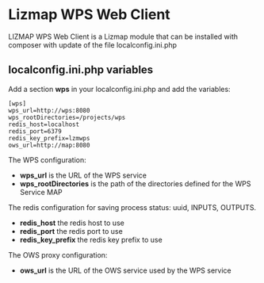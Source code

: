 # Lizmap WPS Web Client

LIZMAP WPS Web Client is a Lizmap module that can be installed with composer with update of the file localconfig.ini.php

## localconfig.ini.php variables

Add a section **wps** in your localconfig.ini.php and add the variables:

```
[wps]
wps_url=http://wps:8080
wps_rootDirectories=/projects/wps
redis_host=localhost
redis_port=6379
redis_key_prefix=lzmwps
ows_url=http://map:8080
```

The WPS configuration:

* **wps_url** is the URL of the WPS service
* **wps_rootDirectories** is the path of the directories defined for the WPS Service MAP 

The redis configuration for saving process status: uuid, INPUTS, OUTPUTS.

* **redis_host** the redis host to use
* **redis_port** the redis port to use
* **redis_key_prefix** the redis key prefix to use

The OWS proxy configuration:

* **ows_url** is the URL of the OWS service used by the WPS service


